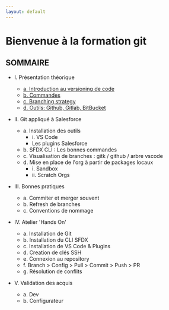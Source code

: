```yaml
---
layout: default
---
```


# Bienvenue à la formation git

## SOMMAIRE


- I. Présentation théorique
  - [a. Introduction au versioning de code](pages/introCodeVersionig.md)
  - [b. Commandes](pages/gitCommands.md)
  - [c. Branching strategy](pages/branchingStrategy.md)
  - [d. Outils: Github, Gitlab, BitBucket](pages/tools.md)

- II. Git appliqué à Salesforce
  - a. Installation des outils
    - i. VS Code
    - Les plugins Salesforce
  - b. SFDX CLI : Les bonnes commandes
  - c. Visualisation de branches : gitk / github / arbre vscode
  - d. Mise en place de l'org à partir de packages locaux
    - i. Sandbox
    - ii. Scratch Orgs

- III. Bonnes pratiques
  - a. Commiter et merger souvent
  - b. Refresh de branches
  - c. Conventions de nommage

- IV. Atelier 'Hands On'
  - a. Installation de Git
  - b. Installation du CLI SFDX
  - c. Installation de VS Code & Plugins
  - d. Creation de clés SSH
  - e. Connexion au repository
  - f. Branch > Config > Pull > Commit > Push > PR
  - g. Résolution de conflits

- V. Validation des acquis
  - a. Dev
  - b. Configurateur
  